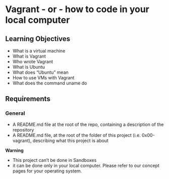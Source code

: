 # Vagrant - or - how to code in your local computer
## Learning Objectives
* What is a virtual machine
* What is Vagrant
* Who wrote Vagrant
* What is Ubuntu
* What does “Ubuntu” mean
* How to use VMs with Vagrant
* What does the command uname do
## Requirements
### General
* A README.md file at the root of the repo, containing a description of the repository
* A README.md file, at the root of the folder of this project (i.e. 0x00-vagrant), describing what this project is about

**Warning**
* This project can’t be done in Sandboxes 
* it can be done only in your local computer. Please refer to our concept pages for your operating system.
